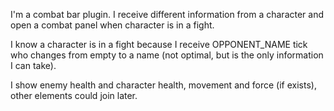 I'm a combat bar plugin.
I receive different information from a character and open a combat panel when character is in a fight.

I know a character is in a fight because I receive OPPONENT_NAME tick who changes from empty to a name (not optimal, but is the only information I can take).

I show enemy health and character health, movement and force (if exists), other elements could join later.
